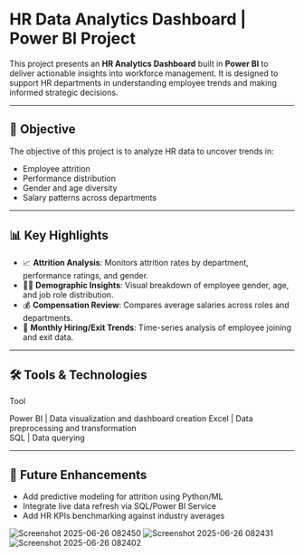 # HR Data Analytics Dashboard | Power BI Project

This project presents an **HR Analytics Dashboard** built in **Power BI** to deliver actionable insights into workforce management. It is designed to support HR departments in understanding employee trends and making informed strategic decisions.

---

## 📌 Objective

The objective of this project is to analyze HR data to uncover trends in:
- Employee attrition
- Performance distribution
- Gender and age diversity
- Salary patterns across departments

---

## 📊 Key Highlights

- 📈 **Attrition Analysis**: Monitors attrition rates by department, performance ratings, and gender.
- 👨‍💼 **Demographic Insights**: Visual breakdown of employee gender, age, and job role distribution.
- 💰 **Compensation Review**: Compares average salaries across roles and departments.
- 📆 **Monthly Hiring/Exit Trends**: Time-series analysis of employee joining and exit data.

---

## 🛠 Tools & Technologies

 Tool       

Power BI | Data visualization and dashboard creation 
Excel    | Data preprocessing and transformation    
SQL      | Data querying       

---

## 🚀 Future Enhancements
- Add predictive modeling for attrition using Python/ML
- Integrate live data refresh via SQL/Power BI Service
- Add HR KPIs benchmarking against industry averages


![Screenshot 2025-06-26 082450](https://github.com/user-attachments/assets/16b4df9c-6ecd-4989-8537-1c55d020368b)
![Screenshot 2025-06-26 082431](https://github.com/user-attachments/assets/3ebbf4a4-bc61-439d-9fbe-156725226a85)
![Screenshot 2025-06-26 082402](https://github.com/user-attachments/assets/6f32ec5a-e672-4fbe-b5ca-9dfb6c519760)



